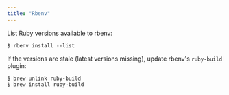 ```yaml
---
title: "Rbenv"
---
```


List Ruby versions available to rbenv:
```
$ rbenv install --list
```

If the versions are stale (latest versions missing), update rbenv's `ruby-build` plugin:
```
$ brew unlink ruby-build
$ brew install ruby-build
```